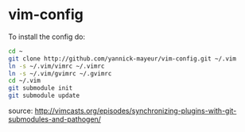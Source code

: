 # vim-config

To install the config do:

```bash
cd ~
git clone http://github.com/yannick-mayeur/vim-config.git ~/.vim
ln -s ~/.vim/vimrc ~/.vimrc
ln -s ~/.vim/gvimrc ~/.gvimrc
cd ~/.vim
git submodule init
git submodule update
```

source: http://vimcasts.org/episodes/synchronizing-plugins-with-git-submodules-and-pathogen/
